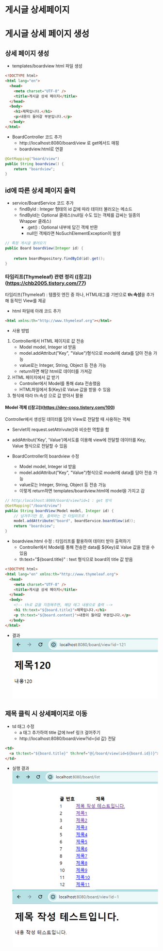 # 게시글 상세페이지

# 게시글 상세 페이지 생성

## 상세 페이지 생성

- templates/boardview html 파일 생성

```html
<!DOCTYPE html>
<html lang="en">
  <head>
    <meta charset="UTF-8" />
    <title>게시글 상세 페이지</title>
  </head>
  <body>
    <h1>제목입니다.</h1>
    <p>내용이 들어갈 부분입니다.</p>
  </body>
</html>
```

- BoardController 코드 추가
  - http://localhost:8080/board/view 로 get메서드 매핑
  - boardview.html로 연결

```java
@GetMapping("board/view")
public String boardview() {
    return "boardview";
}
```

## id에 따른 상세 페이지 출력

- service/BoardService 코드 추가
  - findById : Integer 형태의 id 값에 따라 데이터 불러오는 메소드
  - findById는 Optional 클래스(null일 수도 있는 객체를 갑싸는 일종의 Wrapper 클래스)
    - .get() : Optional 내부에 답긴 객체 반환
    - null인 객체라면 NoSuchElementException이 발생

```java
// 특정 게시글 불러오기
public Board boardView(Integer id) {

    return boardRepository.findById(id).get();
}
```

### 타임리프(Thymeleaf) 관련 정리 ([참고])(https://chb2005.tistory.com/77)

타임리프(Thymeleaf) : 템플릿 엔진 중 하나, HTML태그를 기반으로 **th:속성**을 추가해 동적인 View를 제공

- html 파일에 아래 코드 추가

```html
<html xmlns:th="http://www.thymeleaf.org"></html>
```

- 사용 방법

1. Controller에서 HTML 페이지로 값 전송
   - Model model, Integer id 받음
   - model.addAttribut("Key", "Value")형식으로 model에 data를 담아 전송 가능
   - value로는 Integer, String, Object 등 전송 가능
   - return하면 해당 html로 데이터를 가져감
2. HTML 페이지에서 값 받기
   - Controller에서 Model를 통해 data 전송했음
   - HTML파일에서 ${Key}로 Value 값을 받을 수 있음
3. 형식에 따라 th:속성 으로 값 받아서 활용

#### Model 객체 ([참고])(https://dev-coco.tistory.com/100)

Controller에서 생성된 데이터를 담아 View로 전달할 때 사용하는 객체

- Servlet의 request.setAttrivute()와 비슷한 역할을 함
- addAttribut('Key', 'Value')메서도를 이용해 view에 전달할 데이터를 Key, Value 형식으로 전달할 수 있음

- BoardController의 boardview 수정
  - Model model, Integer id 받음
  - model.addAttribut("Key", "Value")형식으로 model에 data를 담아 전송 가능
  - value로는 Integer, String, Object 등 전송 가능
  - 이렇게 return하면 templates/boardview.html에 model을 가지고 감

```java
// http:/localhost:8080/board/view?id=1 : get 방식
@GetMapping("/board/view")
public String boardView(Model model, Integer id) {
    // 넘겨주기만 함, 출력하는 건 타임리프로 !
    model.addAttribute("board", boardService.boardView(id));
    return "boardview";
}
```

- boardview.html 수정 : 타임리프를 활용하여 데이터 받아 출력하기
  - Controller에서 Model를 통해 전송한 data를 ${Key}로 Value 값을 받을 수 있음
  - th:text="${board.title}" : text 형식으로 board의 title 값 받음

```html
<!DOCTYPE html>
<html lang="en" xmlns:th="http://www.thymeleaf.org">
  <head>
    <meta charset="UTF-8" />
    <title>게시글 상세 페이지</title>
  </head>
  <body>
    <!-- th로 값을 지정해주면, 해당 태그 내용으로 출력 -->
    <h1 th:text="${board.title}">제목입니다.</h1>
    <p th:text="${board.content}">내용이 들어갈 부분입니다.</p>
  </body>
</html>
```

- 결과
  ![Alt text](images/image.png)

## 제목 클릭 시 상세페이지로 이동

- td 태그 수정
  - a 태그 추가하여 title 값에 href 링크 걸어주기
  - http://localhost:8080/board/view?id={id 값} 전달

```html
<td>
  <a th:text="${board.title}" th:href="@{/board/view(id=${board.id})}"></a>
</td>
```

- 실행 결과
  ![Alt text](images/image-1.png)  
  ![Alt text](images/image-2.png)
